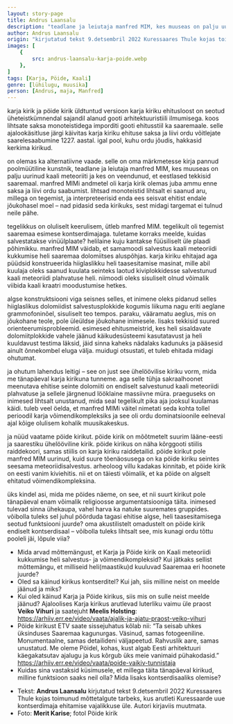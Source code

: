```yaml
---
layout: story-page
title: Andrus Laansalu
description: "teadlane ja leiutaja manfred MIM, kes muuseas on palju uurinud kaali meteoriiti ja kes on veendunud, et eestlased tekkisid saaremaal"
author: Andrus Laansalu
origin: "kirjutatud tekst 9.detsembril 2022 Kuressaares Thule kojas toimunud mõttetalgute tarbeks, kus arutleti Kuressaarde uue kontserdimaja ehitamise vajalikkuse üle."
images: [
    {
        src: andrus-laansalu-karja-poide.webp
    },
]
tags: [Karja, Pöide, Kaali]
genre: [lühilugu, muusika]
person: [Andrus, maja, Manfred]
---
```


<!-- # {{$doc.title}} -->


karja kirik ja pöide kirik
üldtuntud versioon karja kiriku ehitusloost on seotud üheteistkümnendal sajandil alanud gooti arhitektuuristiili ilmumisega. koos lihtsate saksa monoteistidega imporditi gooti ehitusstiil ka saaremaale. selle ajalookäsitluse järgi käivitas karja kiriku ehituse saksa ja liivi ordu võitlejate saarelesaabumine 1227. aastal. igal pool, kuhu ordu jõudis, hakkasid kerkima kirikud.

on olemas ka alternatiivne vaade. selle on oma märkmetesse kirja pannud poolmüütiline kunstnik, teadlane ja leiutaja manfred MIM, kes muuseas on palju uurinud kaali meteoriiti ja kes on veendunud, et eestlased tekkisid saaremaal. manfred MIMi andmetel oli karja kirik olemas juba ammu enne saksa ja liivi ordu saabumist. lihtsad monoteistid lihtsalt ei saanud aru, millega on tegemist, ja interpreteerisid enda ees seisvat ehitist endale jõukohasel moel – nad pidasid seda kirikuks, sest midagi targemat ei tulnud neile pähe. 

tegelikkus on oluliselt keerulisem, ütleb manfred MIM. tegelikult oli tegemist saaremaa esimese kontserdimajaga. tuletame korraks meelde, kuidas salvestatakse vinüülplaate? helilaine kuju kantakse füüsiliselt üle plaadi põhimikku. manfred MIM väidab, et samamoodi salvestus kaali meteoriidi kukkumise heli saaremaa dolomiitses aluspõhjas. karja kiriku ehitajad aga püüdsid konstrueerida hiiglaslikku heli taasesitamise masinat, mille abil kuulaja oleks saanud kuulata seinteks laotud kiviplokkidesse salvestunud kaali meteoriidi plahvatuse heli. niimoodi oleks sisuliselt olnud võimalik viibida kaali kraatri moodustumise hetkes. 

algse konstruktsiooni viga seisnes selles, et inimene oleks pidanud selles hiiglaslikus dolomiidist salvestusplokkide kogumis liikuma nagu eriti aeglane grammofoninõel, sisuliselt teo tempos. paraku, vääramatu aeglus, mis on jõukohane teole, pole üleüldse jõukohane inimesele. lisaks tekkisid suured orienteerumisprobleemid. esimesed ehitusmeistrid, kes heli sisaldavate dolomiitplokkide vahele jäänud käikudesüsteemi kasutatavust ja heli kuuldavust testima läksid, jäid sinna kaheks nädalaks kadunuks ja pääsesid ainult õnnekombel eluga välja. muidugi otsustati, et tuleb ehitada midagi ohutumat. 

ja ohutum lahendus leitigi – see on just see ühelöövilise kiriku vorm, mida me tänapäeval karja kirikuna tunneme. aga selle tühja sakraalhoonet meenutava ehitise seinte dolomiiti on endiselt salvestunud kaali meteoriidi plahvatuse ja sellele järgnenud lööklaine massiivne müra. praeguseks on inimesed lihtsalt unustanud, mida seal tegelikult pika aja jooksul kuulamas käidi. tuleb veel öelda, et manfred MIMi väitel nimetati seda kohta tollel perioodil karja võimendikompleksiks ja see oli ordu dominatsioonile eelneval ajal kõige olulisem kohalik muusikakeskus. 

ja nüüd vaatame pöide kirikut. pöide kirik on mõõtmetelt suurim lääne-eesti ja saarestiku ühelööviline kirik. pöide kirikus on näha kõrggooti stiilis raiddekoori, samas stiilis on karja kiriku raiddetailid. pöide kirikut pole manfred MIM uurinud, kuid suure tõenäosusega on ka pöide kiriku seintes seesama meteoriidisalvestus. arheoloog villu kadakas kinnitab, et pöide kirik on eesti vanim kiviehitis. nii et on täiesti võimalik, et ka pöide on algselt ehitatud võimendikompleksina. 

üks kindel asi, mida me pöides näeme, on see, et nii suurt kirikut pole tänapäeval enam võimalik religioosse argumentatsiooniga täita. inimesed tulevad sinna ühekaupa, vahel harva ka natuke suuremates gruppides. võibolla tuleks sel juhul pöörduda tagasi ehitise algse, heli taasesitamisega seotud funktsiooni juurde? oma akustilistelt omadustelt on pöide kirik endiselt kontserdisaal – võibolla tuleks lihtsalt see, mis kunagi ordu tõttu pooleli jäi, lõpule viia? 



<story-author :author="author" :origin="origin"></story-author>

<details-wrapper summary="Mis mõtted tekkisid?">

- Mida arvad mõttemängust, et Karja ja Pöide kirik on Kaali meteoriidi kukkumise heli salvestus- ja võimendikompleksid? Kui jätkaks sellist mõttemängu, et milliseid heli(maastiku)d kuuluvad Saaremaa eri hoonete juurde?
- Oled sa käinud kirikus kontserditel? Kui jah, siis milline neist on meelde jäänud ja miks?
- Kui oled käinud Karja ja Pöide kirikus, siis mis on sulle neist meelde jäänud? Ajaloolises Karja kirikus arutlevad luterliku vaimu üle praost **Veiko Vihuri** ja saatejuht **Meelis Holsting**: https://arhiiv.err.ee/video/vaata/ajalik-ja-ajatu-praost-veiko-vihuri
- Pöide kirikust ETV saate sissejuhatus kõlab nii: “Ta seisab uhkes üksinduses Saaremaa kagunurgas. Väsinud, samas fotogeeniline. Monumentaalne, samas detailideni väljapeetud. Rahvuslik aare, samas unustatud. Me oleme Pöidel, kohas, kust algab Eesti arhitektuuri käegakatsutav ajalugu ja kus kõrgub üks meie vanimaid pühakodasid.” https://arhiiv.err.ee/video/vaata/poide-vaikiv-tunnistaja
- Kuidas sina vastaksid küsimusele, et millega täita tänapäeval kirikud, milline funktsioon saaks neil olla? Mida lisaks kontserdisaaliks olemise?

</details-wrapper>


<details-wrapper summary="Allikad" class="text-sm" icon="icon-park-outline:document-folder">

- Tekst: **Andrus Laansalu** kirjutatud tekst 9.detsembril 2022 Kuressaares Thule kojas toimunud mõttetalgute tarbeks, kus arutleti Kuressaarde uue kontserdimaja ehitamise vajalikkuse üle. Autori kirjaviis muutmata.
- Foto: **Merit Karise**; fotol Pöide kirik

</details-wrapper>
